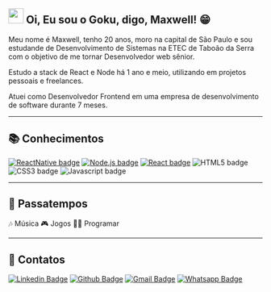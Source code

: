 ## <img src="https://media.giphy.com/media/hvRJCLFzcasrR4ia7z/giphy.gif" width="30px"> Oi, Eu sou o Goku, digo, Maxwell! 😁

Meu nome é Maxwell, tenho 20 anos, moro na capital de São Paulo e sou estudande de Desenvolvimento de Sistemas na ETEC de Taboão da Serra com o objetivo de me tornar Desenvolvedor web sênior.

Estudo a stack de React e Node há 1 ano e meio, utilizando em projetos pessoais e freelances.

Atuei como Desenvolvedor Frontend em uma empresa de desenvolvimento de software durante 7 meses.

----

## 📚 Conhecimentos

[![ReactNative badge](https://img.shields.io/badge/-React_Native-329fe3?style=flat-square&logo=react&logoColor=white&link=https://reactnative.dev)](https://reactnative.dev)
[![Node.js badge](https://img.shields.io/badge/-Node.js-339933?style=flat-square&logo=node.js&logoColor=white&link=https://nodejs.org/en/)](https://nodejs.org/en/)
[![React badge](https://img.shields.io/badge/-ReactJS-13B5EA?style=flat-square&logo=react&logoColor=white&link=https://reactjs.org)](https://reactjs.org)
![HTML5 badge](https://img.shields.io/badge/-HTML5-E34F26?style=flat-square&logo=HTML5&logoColor=white)
![CSS3 badge](https://img.shields.io/badge/-CSS3-1572B6?style=flat-square&logo=CSS3&logoColor=white)
![Javascript badge](https://img.shields.io/badge/-Javascript-yellow?style=flat-square&logo=javascript&logoColor=white)

----

## 🍿 Passatempos

🎶 Música
🎮 Jogos
👨‍💻 Programar

----

## 📙 Contatos

[![Linkedin Badge](https://img.shields.io/badge/-Maxwell_Macedo-blue?style=flat-square&logo=Linkedin&logoColor=white&link=https://www.linkedin.com/in/maxwell-macedo-aa3491191/)](https://www.linkedin.com/in/maxwell-macedo-aa3491191/)
[![Github Badge](https://img.shields.io/badge/-maxwellolliver-000?style=flat-square&logo=Github&logoColor=white&link=https://github.com/maxwellolliver)](https://github.com/maxwellolliver)
[![Gmail Badge](https://img.shields.io/badge/-maxwellmacedo2015@gmail.com-red?style=flat-square&logo=gmail&logoColor=white&link=mailto:maxwellmacedo2015@gmail.com)](mailto:maxwellmacedo2015@gmail.com)
[![Whatsapp Badge](https://img.shields.io/badge/-Maxwell_Olliver-5cbd63?style=flat-square&logo=whatsapp&logoColor=white&link=https://wa.me/5511963662339)](https://wa.me/5511963662339)

